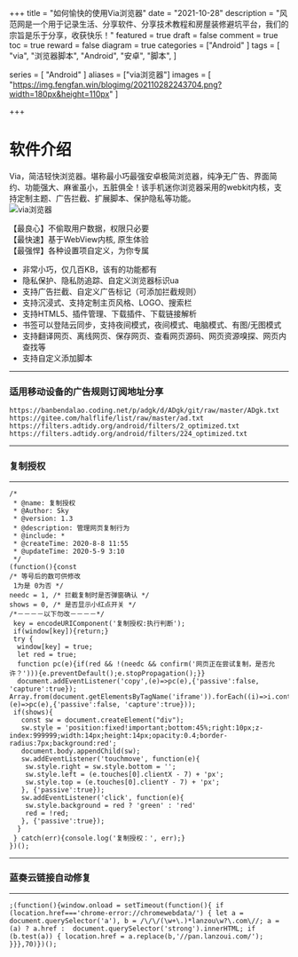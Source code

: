 
+++
title = "如何愉快的使用Via浏览器"
date = "2021-10-28"
description = "风范网是一个用于记录生活、分享软件、分享技术教程和房屋装修避坑平台，我们的宗旨是乐于分享，收获快乐！"
featured = true
draft = false
comment = true
 toc = true
reward = false
diagram = true
categories = ["Android"
]
tags = [
  "via",
  "浏览器脚本",
  "Android",
"安卓",
"脚本",
]

series = [
  "Android"
]
aliases = ["via浏览器"]
images = [
  "https://img.fengfan.win/blogimg/202110282243704.png?width=180px&height=110px"
]

+++


# 软件介绍 #
Via，简洁轻快浏览器。堪称最小巧最强安卓极简浏览器，纯净无广告、界面简约、功能强大、麻雀虽小，五脏俱全！该手机迷你浏览器采用的webkit内核，支持定制主题、广告拦截、扩展脚本、保护隐私等功能。<br/>
![via浏览器](https://img.fengfan.win/blogimg/202110211931605.png)

【最良心】不偷取用户数据，权限只必要<br/>
【最快速】基于WebView内核, 原生体验<br/>
【最强悍】各种设置项自定义，为你专属<br/>
- 非常小巧，仅几百KB，该有的功能都有<br/>
- 隐私保护、隐私防追踪、自定义浏览器标识ua<br/>
- 支持广告拦截、自定义广告标记（可添加拦截规则）<br/>
- 支持沉浸式、支持定制主页风格、LOGO、搜索栏<br/>
- 支持HTML5、插件管理、下载插件、下载链接解析<br/>
- 书签可以登陆云同步，支持夜间模式，夜间模式、电脑模式、有图/无图模式<br/>
- 支持翻译网页、离线网页、保存网页、查看网页源码、网页资源嗅探、网页内查找等<br/>
- 支持自定义添加脚本<br/>

----------



###  适用移动设备的广告规则订阅地址分享  ###
    



`https://banbendalao.coding.net/p/adgk/d/ADgk/git/raw/master/ADgk.txt`
`https://gitee.com/halflife/list/raw/master/ad.txt`
`https://filters.adtidy.org/android/filters/2_optimized.txt`
`https://filters.adtidy.org/android/filters/224_optimized.txt`

----------


### 复制授权 ###

----------

```广告via
/*
 * @name: 复制授权
 * @Author: Sky
 * @version: 1.3
 * @description: 管理网页复制行为
 * @include: *
 * @createTime: 2020-8-8 11:55
 * @updateTime: 2020-5-9 3:10
 */
(function(){const
/* 等号后的数可供修改
 1为是 0为否 */
needc = 1, /* 拦截复制时是否弹窗确认 */
shows = 0, /* 是否显示小红点开关 */
/*－－－－以下勿改－－－－*/
 key = encodeURIComponent('复制授权:执行判断');
 if(window[key]){return;}
 try {
  window[key] = true;
  let red = true;
  function pc(e){if(red && !(needc && confirm('网页正在尝试复制，是否允许？'))){e.preventDefault();e.stopPropagation();}}
  document.addEventListener('copy',(e)=>pc(e),{'passive':false, 'capture':true});
Array.from(document.getElementsByTagName('iframe')).forEach((i)=>i.contentDocument.addEventListener('copy',(e)=>pc(e),{'passive':false, 'capture':true}));
 if(shows){
   const sw = document.createElement("div");
   sw.style = 'position:fixed!important;bottom:45%;right:10px;z-index:999999;width:14px;height:14px;opacity:0.4;border-radius:7px;background:red';
   document.body.appendChild(sw);
   sw.addEventListener('touchmove', function(e){
    sw.style.right = sw.style.bottom = '';
    sw.style.left = (e.touches[0].clientX - 7) + 'px';
    sw.style.top = (e.touches[0].clientY - 7) + 'px';
   }, {'passive':true});
   sw.addEventListener('click', function(e){
    sw.style.background = red ? 'green' : 'red'
    red = !red;
   }, {'passive':true});
  }
 } catch(err){console.log('复制授权：', err);}
})();
```

----------

### 蓝奏云链接自动修复 ###

----------

```
;(function(){window.onload = setTimeout(function(){ if (location.href==='chrome-error://chromewebdata/') { let a = document.querySelector('a'), b = /\/\/(\w+\.)*lanzou\w?\.com\//; a = (a) ? a.href :  document.querySelector('strong').innerHTML; if (b.test(a)) { location.href = a.replace(b,'//pan.lanzoui.com/'); }}},70)})();
```
